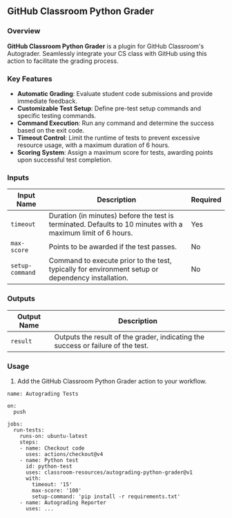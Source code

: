 ## GitHub Classroom Python Grader

### Overview
**GitHub Classroom Python Grader** is a plugin for GitHub Classroom's Autograder. Seamlessly integrate your CS class with GitHub using this action to facilitate the grading process.

### Key Features
- **Automatic Grading**: Evaluate student code submissions and provide immediate feedback.
- **Customizable Test Setup**: Define pre-test setup commands and specific testing commands.
- **Command Execution**: Run any command and determine the success based on the exit code.
- **Timeout Control**: Limit the runtime of tests to prevent excessive resource usage, with a maximum duration of 6 hours.
- **Scoring System**: Assign a maximum score for tests, awarding points upon successful test completion.

### Inputs

| Input Name      | Description                                                                                                     | Required |
|-----------------|-----------------------------------------------------------------------------------------------------------------|----------|
| `timeout`       | Duration (in minutes) before the test is terminated. Defaults to 10 minutes with a maximum limit of 6 hours.    | Yes      |
| `max-score`     | Points to be awarded if the test passes.                                                                        | No       |
| `setup-command`         | Command to execute prior to the test, typically for environment setup or dependency installation.                                                                | No       |

### Outputs

| Output Name | Description                        |
|-------------|------------------------------------|
| `result`    | Outputs the result of the grader, indicating the success or failure of the test.  |

### Usage

1. Add the GitHub Classroom Python Grader action to your workflow.

```
name: Autograding Tests

on:
  push

jobs:
  run-tests:
    runs-on: ubuntu-latest
    steps:
    - name: Checkout code
      uses: actions/checkout@v4
    - name: Python test
      id: python-test
      uses: classroom-resources/autograding-python-grader@v1
      with:
        timeout: '15'
        max-score: '100'
        setup-command: 'pip install -r requirements.txt'
    - name: Autograding Reporter
      uses: ...
```
